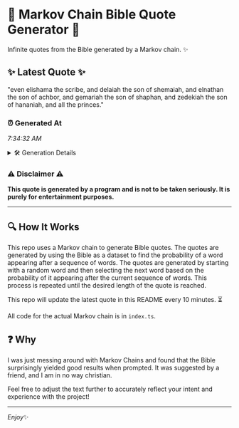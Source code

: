 # 📖 Markov Chain Bible Quote Generator 📖

Infinite quotes from the Bible generated by a Markov chain. ✨

## ✨ Latest Quote ✨
"even elishama the scribe, and delaiah the son of shemaiah, and elnathan the son of achbor, and gemariah the son of shaphan, and zedekiah the son of hananiah, and all the princes."

### ⏰ Generated At
*7:34:32 AM*

<details>
    <summary>🛠️ Generation Details</summary>
    <p>
        <strong>🌱 Seed:</strong> even<br>
        <strong>🔄 Iterations:</strong> 31<br>
        <strong>📜 Context History:</strong><br>[ even ]: elishama<br>[ even, elishama ]: the<br>[ even, elishama, the ]: scribe,<br>[ even, elishama, the, scribe, ]: and<br>[ even, elishama, the, scribe,, and ]: delaiah<br>[ even, elishama, the, scribe,, and, delaiah ]: the<br>[ elishama, the, scribe,, and, delaiah, the ]: son<br>[ the, scribe,, and, delaiah, the, son ]: of<br>[ scribe,, and, delaiah, the, son, of ]: shemaiah,<br>[ and, delaiah, the, son, of, shemaiah, ]: and<br>[ delaiah, the, son, of, shemaiah,, and ]: elnathan<br>[ the, son, of, shemaiah,, and, elnathan ]: the<br>[ son, of, shemaiah,, and, elnathan, the ]: son<br>[ of, shemaiah,, and, elnathan, the, son ]: of<br>[ shemaiah,, and, elnathan, the, son, of ]: achbor,<br>[ and, elnathan, the, son, of, achbor, ]: and<br>[ elnathan, the, son, of, achbor,, and ]: gemariah<br>[ the, son, of, achbor,, and, gemariah ]: the<br>[ son, of, achbor,, and, gemariah, the ]: son<br>[ of, achbor,, and, gemariah, the, son ]: of<br>[ achbor,, and, gemariah, the, son, of ]: shaphan,<br>[ and, gemariah, the, son, of, shaphan, ]: and<br>[ gemariah, the, son, of, shaphan,, and ]: zedekiah<br>[ the, son, of, shaphan,, and, zedekiah ]: the<br>[ son, of, shaphan,, and, zedekiah, the ]: son<br>[ of, shaphan,, and, zedekiah, the, son ]: of<br>[ shaphan,, and, zedekiah, the, son, of ]: hananiah,<br>[ and, zedekiah, the, son, of, hananiah, ]: and<br>[ zedekiah, the, son, of, hananiah,, and ]: all<br>[ the, son, of, hananiah,, and, all ]: the<br>[ son, of, hananiah,, and, all, the ]: princes.<br>
    </p>
</details>

### ⚠️ Disclaimer ⚠️
**This quote is generated by a program and is not to be taken seriously. It is purely for entertainment purposes.**

---

## 🔍 How It Works

This repo uses a Markov chain to generate Bible quotes. The quotes are generated by using the Bible as a dataset to find the probability of a word appearing after a sequence of words. The quotes are generated by starting with a random word and then selecting the next word based on the probability of it appearing after the current sequence of words. This process is repeated until the desired length of the quote is reached.

This repo will update the latest quote in this README every 10 minutes. ⏳

All code for the actual Markov chain is in `index.ts`.

## ❓ Why

I was just messing around with Markov Chains and found that the Bible surprisingly yielded good results when prompted. 
It was suggested by a friend, and I am in no way christian.

Feel free to adjust the text further to accurately reflect your intent and experience with the project!

---

*Enjoy*✨
